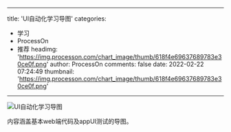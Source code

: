 
---
title: 'UI自动化学习导图'
categories: 
 - 学习
 - ProcessOn
 - 推荐
headimg: 'https://img.processon.com/chart_image/thumb/618f4e69637689783e30ce0f.png'
author: ProcessOn
comments: false
date: 2022-02-22 07:24:49
thumbnail: 'https://img.processon.com/chart_image/thumb/618f4e69637689783e30ce0f.png'
---

<div>   
<img class="thumb" alt="UI自动化学习导图" src="https://img.processon.com/chart_image/thumb/618f4e69637689783e30ce0f.png" referrerpolicy="no-referrer">
<p>内容涵盖基本web端代码及appUI测试的导图。</p>  
</div>
            